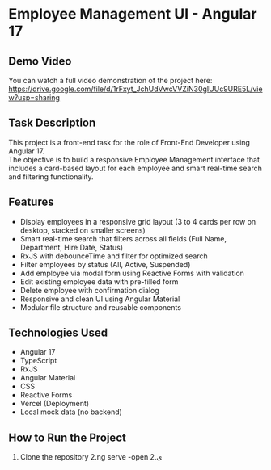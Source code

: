 # Employee Management UI - Angular 17

## Demo Video

You can watch a full video demonstration of the project here:  
https://drive.google.com/file/d/1rFxyt_JchUdVwcVVZiN30gIUUc9URE5L/view?usp=sharing

## Task Description

This project is a front-end task for the role of Front-End Developer using Angular 17.  
The objective is to build a responsive Employee Management interface that includes a card-based layout for each employee and smart real-time search and filtering functionality.

## Features

- Display employees in a responsive grid layout (3 to 4 cards per row on desktop, stacked on smaller screens)
- Smart real-time search that filters across all fields (Full Name, Department, Hire Date, Status)
- RxJS with debounceTime and filter for optimized search
- Filter employees by status (All, Active, Suspended)
- Add employee via modal form using Reactive Forms with validation
- Edit existing employee data with pre-filled form
- Delete employee with confirmation dialog
- Responsive and clean UI using Angular Material
- Modular file structure and reusable components

## Technologies Used

- Angular 17
- TypeScript
- RxJS
- Angular Material
- CSS
- Reactive Forms
- Vercel (Deployment)
- Local mock data (no backend)


## How to Run the Project

1. Clone the repository
2.ng serve -open
2.ى



